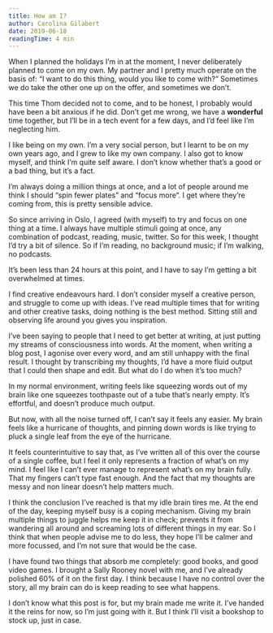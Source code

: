 ```yaml
---
title: How am I?
author: Carolina Gilabert
date: 2019-06-18
readingTime: 4 min
---
```


When I planned the holidays I’m in at the moment, I never deliberately planned to come on my own. My partner and I pretty much operate on the basis of: “I want to do this thing, would you like to come with?” Sometimes we do take the other one up on the offer, and sometimes we don’t.

This time Thom decided not to come, and to be honest, I probably would have been a bit anxious if he did. Don’t get me wrong, we have a **wonderful** time together, but I’ll be in a tech event for a few days, and I’d feel like I’m neglecting him.

I like being on my own. I’m a very social person, but I learnt to be on my own years ago, and I grew to like my own company. I also got to know myself, and think I’m quite self aware. I don’t know whether that’s a good or a bad thing, but it’s a fact.

I’m always doing a million things at once, and a lot of people around me think I should “spin fewer plates” and “focus more”. I get where they’re coming from, this is pretty sensible advice.

So since arriving in Oslo, I agreed (with myself) to try and focus on one thing at a time. I always have multiple stimuli going at once, any combination of podcast, reading, music, twitter. So for this week, I thought I’d try a bit of silence. So if I’m reading, no background music; if I’m walking, no podcasts.

It’s been less than 24 hours at this point, and I have to say I’m getting a bit overwhelmed at times. 

I find creative endeavours hard. I don’t consider myself a creative person, and struggle to come up with ideas. I’ve read multiple times that for writing and other creative tasks, doing nothing is the best method. Sitting still and observing life around you gives you inspiration. 

I’ve been saying to people that I need to get better at writing, at just putting my streams of consciousness into words. At the moment, when writing a blog post, I agonise over every word, and am still unhappy with the final result. I thought by transcribing my thoughts, I’d have a more fluid output that I could then shape and edit. But what do I do when it’s too much?

In my normal environment, writing feels like squeezing words out of my brain like one squeezes toothpaste out of a tube that’s nearly empty. It’s effortful, and doesn’t produce much output.

But now, with all the noise turned off, I can’t say it feels any easier. My brain feels like a hurricane of thoughts, and pinning down words is like trying to pluck a single leaf from the eye of the hurricane.

It feels counterintuitive to say that, as I’ve written all of this over the course of a single coffee, but I feel it only represents a fraction of what’s on my mind. I feel like I can’t ever manage to represent what’s on my brain fully. That my fingers can’t type fast enough. And the fact that my thoughts are messy and non linear doesn’t help matters much.

I think the conclusion I’ve reached is that my idle brain tires me. At the end of the day, keeping myself busy is a coping mechanism. Giving my brain multiple things to juggle helps me keep it in check; prevents it from wandering all around and screaming lots of different things in my ear. So I think that when people advise me to do less, they hope I’ll be calmer and more focussed, and I’m not sure that would be the case.

I have found two things that absorb me completely: good books, and good video games. I brought a Sally Rooney novel with me, and I’ve already polished 60% of it on the first day. I think because I have no control over the story, all my brain can do is keep reading to see what happens.

I don’t know what this post is for, but my brain made me write it. I’ve handed it the reins for now, so I’m just going with it. But I think I’ll visit a bookshop to stock up, just in case.